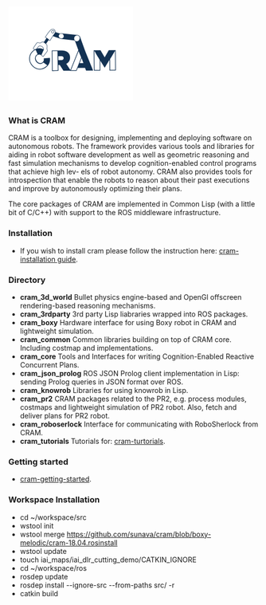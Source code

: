 ![Screenshot](https://raw.githubusercontent.com/cram2/cram/master/graphics/CramLogoSmall.png)
=============

### What is CRAM

CRAM is a toolbox for designing, implementing and deploying software on autonomous robots. The framework provides various tools and libraries for aiding in robot software development as well as geometric reasoning and fast simulation mechanisms to develop cognition-enabled control programs that achieve high lev- els of robot autonomy. CRAM also provides tools for introspection that enable the robots to reason about their past executions and improve by autonomously optimizing their plans.

The core packages of CRAM are implemented in Common Lisp (with a little bit of C/C++) with support to the ROS middleware infrastructure.

### Installation

*  If you wish to install cram please follow the instruction here: [cram-installation guide](http://cram-system.org/installation).


### Directory
* **cram_3d_world** Bullet physics engine-based and OpenGl offscreen rendering-based reasoning mechanisms.
* **cram_3rdparty** 3rd party Lisp liabraries wrapped into ROS packages.
* **cram_boxy** Hardware interface for using Boxy robot in CRAM and lightweight simulation.
* **cram_common** Common libraries building on top of CRAM core. Including costmap and implementations.
* **cram_core** Tools and Interfaces for writing Cognition-Enabled Reactive Concurrent Plans.
* **cram_json_prolog** ROS JSON Prolog client implementation in Lisp: sending Prolog queries in JSON format over ROS. 
* **cram_knowrob** Libraries for using knowrob in Lisp.
* **cram_pr2** CRAM packages related to the PR2, e.g. process modules, costmaps and lightweight simulation of PR2 robot. Also, fetch and deliver plans for PR2 robot.
* **cram_roboserlock** Interface for communicating with RoboSherlock from CRAM.
* **cram_tutorials** Tutorials for: [cram-turtorials](http://cram-system.org/tutorials).


### Getting started

*  [cram-getting-started](http://cram-system.org/doc/getting_started).


### Workspace Installation

  * cd ~/workspace/src
  * wstool init
  * wstool merge https://github.com/sunava/cram/blob/boxy-melodic/cram-18.04.rosinstall
  * wstool update
  * touch iai_maps/iai_dlr_cutting_demo/CATKIN_IGNORE
  * cd ~/workspace/ros
  * rosdep update
  * rosdep install --ignore-src --from-paths src/ -r
  * catkin build


